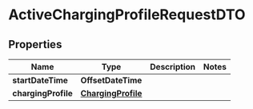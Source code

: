 

# ActiveChargingProfileRequestDTO


## Properties

| Name | Type | Description | Notes |
|------------ | ------------- | ------------- | -------------|
|**startDateTime** | **OffsetDateTime** |  |  |
|**chargingProfile** | [**ChargingProfile**](ChargingProfile.md) |  |  |



